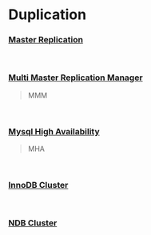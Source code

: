Duplication
===

### [Master Replication](./master-replication/README.md)

<br>

### [Multi Master Replication Manager](./mmm/README.md)
>MMM

<br>

### [Mysql High Availability](./mha/README.md)
>MHA

<br>

### [InnoDB Cluster](../cluster/innodb/README.md)

<br>

### [NDB Cluster](../cluster/ndb/README.md)

<br>
